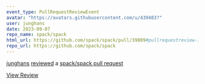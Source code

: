 ```yaml
---
event_type: PullRequestReviewEvent
avatar: "https://avatars.githubusercontent.com/u/439483?"
user: junghans
date: 2023-09-07
repo_name: spack/spack
html_url: https://github.com/spack/spack/pull/39809#pullrequestreview-1614404021
repo_url: https://github.com/spack/spack
---
```


<a href='https://github.com/junghans' target='_blank'>junghans</a> <a href='https://github.com/spack/spack/pull/39809#pullrequestreview-1614404021' target='_blank'>reviewed</a> a <a href='https://github.com/spack/spack/pull/39809' target='_blank'>spack/spack pull request</a>

<small></small>

<a href='https://github.com/spack/spack/pull/39809#pullrequestreview-1614404021' target='_blank'>View Review</a>